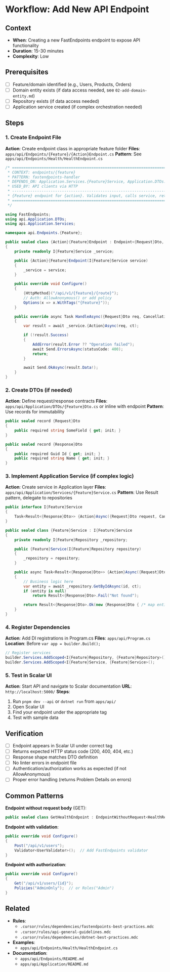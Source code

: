 # Workflow: Add New API Endpoint

## Context

- **When**: Creating a new FastEndpoints endpoint to expose API functionality
- **Duration**: 15-30 minutes
- **Complexity**: Low

## Prerequisites

- [ ] Feature/domain identified (e.g., Users, Products, Orders)
- [ ] Domain entity exists (if data access needed, see `02-add-domain-entity.md`)
- [ ] Repository exists (if data access needed)
- [ ] Application service created (if complex orchestration needed)

## Steps

### 1. Create Endpoint File

**Action**: Create endpoint class in appropriate feature folder
**Files**: `apps/api/Endpoints/{Feature}/{Action}Endpoint.cs`
**Pattern**: See `apps/api/Endpoints/Health/HealthEndpoint.cs`

```csharp
/* =============================================================================
 * CONTEXT: endpoints/{feature}
 * PATTERN: fastendpoints-handler
 * DEPENDS_ON: Application.Services.{Feature}Service, Application.DTOs.{Feature}Dto
 * USED_BY: API clients via HTTP
 * -----------------------------------------------------------------------------
 * {Feature} endpoint for {action}. Validates input, calls service, returns result.
 * =============================================================================
 */

using FastEndpoints;
using api.Application.DTOs;
using api.Application.Services;

namespace api.Endpoints.{Feature};

public sealed class {Action}{Feature}Endpoint : Endpoint<{Request}Dto, {Response}Dto>
{
    private readonly I{Feature}Service _service;

    public {Action}{Feature}Endpoint(I{Feature}Service service)
    {
        _service = service;
    }

    public override void Configure()
    {
        {HttpMethod}("/api/v1/{feature}/{route}");
        // Auth: AllowAnonymous() or add policy
        Options(x => x.WithTags("{Feature}"));
    }

    public override async Task HandleAsync({Request}Dto req, CancellationToken ct)
    {
        var result = await _service.{Action}Async(req, ct);

        if (!result.Success)
        {
            AddError(result.Error ?? "Operation failed");
            await Send.ErrorsAsync(statusCode: 400);
            return;
        }

        await Send.OkAsync(result.Data!);
    }
}
```

### 2. Create DTOs (if needed)

**Action**: Define request/response contracts
**Files**: `apps/api/Application/DTOs/{Feature}Dto.cs` or inline with endpoint
**Pattern**: Use records for immutability

```csharp
public sealed record {Request}Dto
{
    public required string SomeField { get; init; }
}

public sealed record {Response}Dto
{
    public required Guid Id { get; init; }
    public required string Name { get; init; }
}
```

### 3. Implement Application Service (if complex logic)

**Action**: Create service in Application layer
**Files**: `apps/api/Application/Services/{Feature}Service.cs`
**Pattern**: Use Result<T> pattern, delegate to repositories

```csharp
public interface I{Feature}Service
{
    Task<Result<{Response}Dto>> {Action}Async({Request}Dto request, CancellationToken ct);
}

public sealed class {Feature}Service : I{Feature}Service
{
    private readonly I{Feature}Repository _repository;

    public {Feature}Service(I{Feature}Repository repository)
    {
        _repository = repository;
    }

    public async Task<Result<{Response}Dto>> {Action}Async({Request}Dto request, CancellationToken ct)
    {
        // Business logic here
        var entity = await _repository.GetByIdAsync(id, ct);
        if (entity is null)
            return Result<{Response}Dto>.Fail("Not found");

        return Result<{Response}Dto>.Ok(new {Response}Dto { /* map entity */ });
    }
}
```

### 4. Register Dependencies

**Action**: Add DI registrations in Program.cs
**Files**: `apps/api/Program.cs`
**Location**: Before `var app = builder.Build();`

```csharp
// Register services
builder.Services.AddScoped<I{Feature}Repository, {Feature}Repository>();
builder.Services.AddScoped<I{Feature}Service, {Feature}Service>();
```

### 5. Test in Scalar UI

**Action**: Start API and navigate to Scalar documentation
**URL**: `http://localhost:5000/`
**Steps**:

1. Run `pnpm dev --api` or `dotnet run` from `apps/api/`
2. Open Scalar UI
3. Find your endpoint under the appropriate tag
4. Test with sample data

## Verification

- [ ] Endpoint appears in Scalar UI under correct tag
- [ ] Returns expected HTTP status code (200, 400, 404, etc.)
- [ ] Response shape matches DTO definition
- [ ] No linter errors in endpoint file
- [ ] Authentication/authorization works as expected (if not AllowAnonymous)
- [ ] Proper error handling (returns Problem Details on errors)

## Common Patterns

**Endpoint without request body** (GET):

```csharp
public sealed class GetHealthEndpoint : EndpointWithoutRequest<HealthResponse>
```

**Endpoint with validation**:

```csharp
public override void Configure()
{
    Post("/api/v1/users");
    Validator<UserValidator>();  // Add FastEndpoints validator
}
```

**Endpoint with authorization**:

```csharp
public override void Configure()
{
    Get("/api/v1/users/{id}");
    Policies("AdminOnly");  // or Roles("Admin")
}
```

## Related

- **Rules**:
  - `.cursor/rules/dependencies/fastendpoints-best-practices.mdc`
  - `.cursor/rules/api-general-guidelines.mdc`
  - `.cursor/rules/dependencies/dotnet-best-practices.mdc`
- **Examples**:
  - `apps/api/Endpoints/Health/HealthEndpoint.cs`
- **Documentation**:
  - `apps/api/Endpoints/README.md`
  - `apps/api/Application/README.md`
